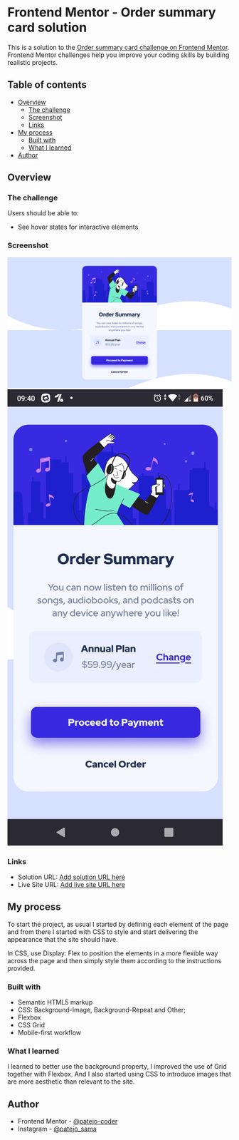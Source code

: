 # Frontend Mentor - Order summary card solution

This is a solution to the [Order summary card challenge on Frontend Mentor](https://www.frontendmentor.io/challenges/order-summary-component-QlPmajDUj). Frontend Mentor challenges help you improve your coding skills by building realistic projects. 

## Table of contents

- [Overview](#overview)
  - [The challenge](#the-challenge)
  - [Screenshot](#screenshot)
  - [Links](#links)
- [My process](#my-process)
  - [Built with](#built-with)
  - [What I learned](#what-i-learned)
- [Author](#author)

## Overview

### The challenge

Users should be able to:

- See hover states for interactive elements

### Screenshot

![](./screenshot/Frontend%20Mentor%20Order%20summary%20card%20-%20Computer.png)
![](./screenshot/Frontend%20Mentor%20Order%20summary%20card%20-%20Mobile.jpg)

### Links

- Solution URL: [Add solution URL here](https://your-solution-url.com)
- Live Site URL: [Add live site URL here](https://your-live-site-url.com)

## My process

To start the project, as usual I started by defining each element of the page and from there I started with CSS to style and start delivering the appearance that the site should have.

In CSS, use Display: Flex to position the elements in a more flexible way across the page and then simply style them according to the instructions provided.

### Built with

- Semantic HTML5 markup
- CSS: Background-Image, Background-Repeat and Other;
- Flexbox
- CSS Grid
- Mobile-first workflow

### What I learned

I learned to better use the background property, I improved the use of Grid together with Flexbox.
And I also started using CSS to introduce images that are more aesthetic than relevant to the site.

## Author

- Frontend Mentor - [@patejo-coder](https://www.frontendmentor.io/profile/patejo-coder)
- Instagram - [@patejo_sama](https://www.instagram.com/patejo_sama/)
